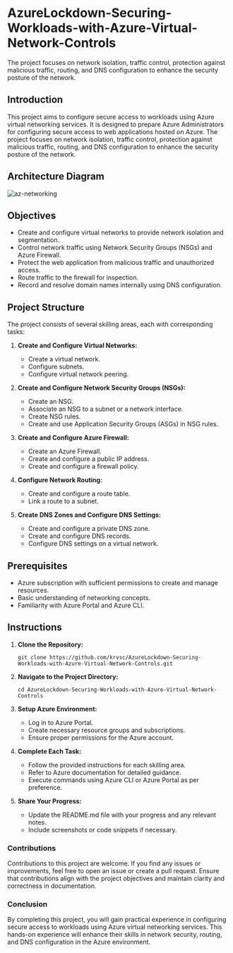 # AzureLockdown-Securing-Workloads-with-Azure-Virtual-Network-Controls

The project focuses on network isolation, traffic control, protection against malicious traffic, routing, and DNS configuration to enhance the security posture of the network.


## Introduction
This project aims to configure secure access to workloads using Azure virtual networking services. It is designed to prepare Azure Administrators for configuring secure access to web applications hosted on Azure. The project focuses on network isolation, traffic control, protection against malicious traffic, routing, and DNS configuration to enhance the security posture of the network.

## Architecture Diagram
![az-networking](https://github.com/user-attachments/assets/a87e2751-d780-4a2a-8a8b-a3b7afcabf69)


## Objectives
- Create and configure virtual networks to provide network isolation and segmentation.
- Control network traffic using Network Security Groups (NSGs) and Azure Firewall.
- Protect the web application from malicious traffic and unauthorized access.
- Route traffic to the firewall for inspection.
- Record and resolve domain names internally using DNS configuration.

## Project Structure
The project consists of several skilling areas, each with corresponding tasks:

1. **Create and Configure Virtual Networks:**
   - Create a virtual network.
   - Configure subnets.
   - Configure virtual network peering.

2. **Create and Configure Network Security Groups (NSGs):**
   - Create an NSG.
   - Associate an NSG to a subnet or a network interface.
   - Create NSG rules.
   - Create and use Application Security Groups (ASGs) in NSG rules.

3. **Create and Configure Azure Firewall:**
   - Create an Azure Firewall.
   - Create and configure a public IP address.
   - Create and configure a firewall policy.

4. **Configure Network Routing:**
   - Create and configure a route table.
   - Link a route to a subnet.

5. **Create DNS Zones and Configure DNS Settings:**
   - Create and configure a private DNS zone.
   - Create and configure DNS records.
   - Configure DNS settings on a virtual network.

## Prerequisites
- Azure subscription with sufficient permissions to create and manage resources.
- Basic understanding of networking concepts.
- Familiarity with Azure Portal and Azure CLI.

## Instructions
1. **Clone the Repository:**
   ```
   git clone https://github.com/krvsc/AzureLockdown-Securing-Workloads-with-Azure-Virtual-Network-Controls.git
   ```

2. **Navigate to the Project Directory:**
   ```
   cd AzureLockdown-Securing-Workloads-with-Azure-Virtual-Network-Controls
   ```

3. **Setup Azure Environment:**
   - Log in to Azure Portal.
   - Create necessary resource groups and subscriptions.
   - Ensure proper permissions for the Azure account.

4. **Complete Each Task:**
   - Follow the provided instructions for each skilling area.
   - Refer to Azure documentation for detailed guidance.
   - Execute commands using Azure CLI or Azure Portal as per preference.

5. **Share Your Progress:**
   - Update the README.md file with your progress and any relevant notes.
   - Include screenshots or code snippets if necessary.


### Contributions
Contributions to this project are welcome. If you find any issues or improvements, feel free to open an issue or create a pull request. Ensure that contributions align with the project objectives and maintain clarity and correctness in documentation.

### Conclusion
By completing this project, you will gain practical experience in configuring secure access to workloads using Azure virtual networking services. This hands-on experience will enhance their skills in network security, routing, and DNS configuration in the Azure environment.

